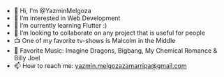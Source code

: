 - 👋 Hi, I’m @YazminMelgoza
- 👀 I’m interested in Web Development
- 🌱 I’m currently learning Flutter :)
- 💞️ I’m looking to collaborate on any project that is useful for people
- 📺 One of my favorite tv-shows is Malcolm in the Middle
- 🎵 Favorite Music: Imagine Dragons, Bigbang, My Chemical Romance & Billy Joel
- 📫 How to reach me: yazmin.melgozazamarripa@gmail.com
